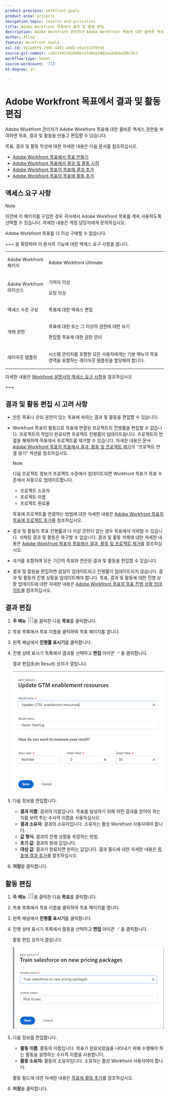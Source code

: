 ```yaml
---
product-previous: workfront-goals
product-area: projects
navigation-topic: results-and-activities
title: Adobe Workfront 목표에서 결과 및 활동 편집
description: Adobe Workfront 관리자가 Adobe Workfront 목표에 대한 올바른 액세스 권한을 부여하면 목표, 결과 및 활동을 만들고 편집할 수 있습니다.
author: Alina
feature: Workfront Goals
exl-id: 922a05f9-2995-4401-a6d2-e5a331270fd3
source-git-commit: cd0214917620e0b147d0da3402ea2d34e28bc9c3
workflow-type: tm+mt
source-wordcount: '713'
ht-degree: 1%

---
```


# Adobe Workfront 목표에서 결과 및 활동 편집

Adobe Workfront 관리자가 Adobe Workfront 목표에 대한 올바른 액세스 권한을 부여하면 목표, 결과 및 활동을 만들고 편집할 수 있습니다.

목표, 결과 및 활동 작성에 대한 자세한 내용은 다음 문서를 참조하십시오.

* [Adobe Workfront 목표에서 목표 만들기](../../workfront-goals/goal-management/create-goals.md)
* [Adobe Workfront 목표에서 결과 및 활동 시작](../../workfront-goals/results-and-activities/get-started-with-results-and-activities.md)
* [Adobe Workfront 목표의 목표에 결과 추가](../../workfront-goals/results-and-activities/add-results-to-goals.md)
* [Adobe Workfront 목표의 목표에 활동 추가](../../workfront-goals/results-and-activities/add-activities-to-goals.md)

## 액세스 요구 사항

>[!NOTE]
>
>이전에 이 패키지를 구입한 경우 귀사에서 Adobe Workfront 목표를 계속 사용하도록 선택할 수 있습니다. 자세한 내용은 계정 담당자에게 문의하십시오.
>
>Adobe Workfront 목표를 더 이상 구매할 수 없습니다.

+++ 을 확장하여 이 문서의 기능에 대한 액세스 요구 사항을 봅니다. 

<table style="table-layout:auto">
<col>
</col>
<col>
</col>
<tbody>
 <tr>
  <td> <p>Adobe Workfront 패키지</p> </td> 
   <td> 
   <p>Adobe Workfront Ultimate</p>
   </td> 
  </tr>
 <tr>
 <td role="rowheader">Adobe Workfront 라이선스</td>
 <td>
 <p>기여자 이상</p>
<p>요청 이상</p></td>
 </tr>
  <tr>
 <td role="rowheader">액세스 수준 구성</td>
 <td> <p>목표에 대한 액세스 편집</p> </td>
 </tr>
 <tr data-mc-conditions="">
 <td role="rowheader">개체 권한</td>
 <td>
  <div>
  <p>목표에 대한 또는 그 이상의 권한에 대한 보기</p>
  <p>편집할 목표에 대한 권한 관리</p>
  </div> </td>
 </tr>
<tr>
   <td role="rowheader"><p>레이아웃 템플릿</p></td>
   <td> <p>시스템 관리자를 포함한 모든 사용자에게는 기본 메뉴의 목표 영역을 포함하는 레이아웃 템플릿을 할당해야 합니다. </p>  
</td>
  </tr>
</tbody>
</table>

자세한 내용은 [Workfront 설명서의 액세스 요구 사항](/help/quicksilver/administration-and-setup/add-users/access-levels-and-object-permissions/access-level-requirements-in-documentation.md)을 참조하십시오.

+++

<!--Old:
<table style="table-layout:auto">
<col>
</col>
<col>
</col>
<tbody>
 <tr> 
   <td role="rowheader">Adobe Workfront plan*</td> 
   <td> 
   <p>For the new plan and license structure:
  <ul><li>An Ultimate plan </li></ul>
   </p>
<p>For the current plan and license structure: 
<ul><li> A Pro or higher </li>
  <li>An Adobe Workfront Goals license in addition to a Workfront license.</li></ul></p>
   </td> 
  </tr>
 <tr>
 <td role="rowheader">Adobe Workfront license*</td>
 <td>
 <p>New license: Contributor or higher</p>
 Or
 <p>Current license: Request or higher</p> <p>For more information, see <a href="../../administration-and-setup/add-users/access-levels-and-object-permissions/wf-licenses.md" class="MCXref xref">Adobe Workfront licenses overview</a>.</p> </td>
 </tr>
 <tr>
 <td role="rowheader">Product*</td>
 <td>
 <p> New product requirement, one of the following: </p>
<ul>
<li>A Select or Prime Adobe Workfront plan and an additional Adobe Workfront Goals license.</li>
<li>An Ultimate Workfront plan which includes Workfront Goals by default. </li></ul>
 <p>Or</p>
 <p>Current product requirement: A Workfront plan and an additional license for Adobe Workfront Goals. </p> <p>For information, see <a href="../../workfront-goals/goal-management/access-needed-for-wf-goals.md" class="MCXref xref">Requirements to use Workfront Goals</a>. </p> </td>
 </tr>
 <tr>
 <td role="rowheader"><p>Access level</p></td>
 <td> <p>Edit access to Goals</p> </td>
 </tr>
 <tr data-mc-conditions="">
 <td role="rowheader">Object permissions</td>
 <td>
  <div>
  <p>View or higher permissions to the goal to view it</p>
  <p>Manage permissions to the goal to edit it</p>
  <p>For information about sharing goals, see <a href="../../workfront-goals/workfront-goals-settings/share-a-goal.md" class="MCXref xref">Share a goal in Workfront Goals</a>. </p>
  </div> </td>
 </tr>
 <tr>
   <td role="rowheader"><p>Layout template</p></td>
   <td> <p>All users, including Workfront administrators,  must be assigned a layout template that includes the Goals area in the Main Menu. </p>  
</td>
  </tr>
</tbody>
</table>-->

## 결과 및 활동 편집 시 고려 사항

<!--
According to Vazgen, access levels will add more considerations.)
-->

* 만든 목표나 관리 권한이 있는 목표에 속하는 결과 및 활동을 편집할 수 있습니다.
* Workfront 목표의 활동으로 목표에 연결된 프로젝트의 진행률을 편집할 수 없습니다. 프로젝트의 작업이 완료되면 프로젝트 진행률이 업데이트됩니다. 프로젝트의 연결을 해제하여 목표에서 프로젝트를 제거할 수 있습니다. 자세한 내용은 문서 [Adobe Workfront 목표의 목표에서 결과, 활동 및 프로젝트 제거](../../workfront-goals/results-and-activities/remove-results-activities-from-goals.md)의 &quot;프로젝트 연결 끊기&quot; 섹션을 참조하십시오.

  >[!NOTE]
  >
  >다음 프로젝트 정보가 프로젝트 수준에서 업데이트되면 Workfront 목표가 목표 수준에서 자동으로 업데이트합니다.
  >
  >   
  >   
  >   * 프로젝트 소유자
  >   * 프로젝트 이름
  >   * 프로젝트 완료율
  >   
  >   
  >목표에 프로젝트를 연결하는 방법에 대한 자세한 내용은 [Adobe Workfront 목표의 목표에 프로젝트 추가](../../workfront-goals/results-and-activities/connect-projects-to-goals-overview.md)를 참조하십시오.

* 결과 및 활동이 목표 진행률과 더 이상 관련이 없는 경우 목표에서 삭제할 수 있습니다. 삭제된 결과 및 활동은 복구할 수 없습니다. 결과 및 활동 삭제에 대한 자세한 내용은 [Adobe Workfront 목표의 목표에서 결과, 활동 및 프로젝트 제거](../../workfront-goals/results-and-activities/remove-results-activities-from-goals.md)를 참조하십시오.
* 과거를 포함하여 모든 기간의 목표와 연관된 결과 및 활동을 편집할 수 있습니다.
* 결과 및 활동을 편집하면 설정이 업데이트되고 진행률이 업데이트되지 않습니다. 결과 및 활동의 진행 상황을 업데이트해야 합니다. 목표, 결과 및 활동에 대한 진행 상황 업데이트에 대한 자세한 내용은 [Adobe Workfront 목표의 목표 진행 상황 업데이트](../../workfront-goals/goal-review-and-workfront-goals-sections/check-in-goals.md)를 참조하십시오.

## 결과 편집

<!--
Editing results differs depending on which environment you use.

### Edit results in the Production environment

1. Go to the goal for which you want to edit a result and click the goal name to open the **Goal Details** panel.
1. Click **Results**.
1. Click the **gear icon** ![Gear icon](assets/settings-gear-icon.png) to the right of the result you want to edit.

   ![Results gear icon](assets/results-gear-icon-options-350x85.png)

1. Click **Edit** to edit the following information:

   | Field |Description|
   |---|---|
   | Name |The name of the result. |
   | Owner |The owner of result.  |
   | Value |How you measure the progress of the result. |
   | Initial |The original value of the result. |
   | Target |The desired value when the result is completed. |

1. Click **Save**.
-->


1. **주 메뉴** ![주 메뉴 아이콘](assets/main-menu-icon.png)을 클릭한 다음 **목표**&#x200B;를 클릭합니다.
1. 목표 목록에서 목표 이름을 클릭하여 목표 페이지를 엽니다.
1. 왼쪽 패널에서 **진행률 표시기**&#x200B;를 클릭합니다.
1. 진행 상태 표시기 목록에서 결과를 선택하고 **편집** 아이콘 ![편집 아이콘](assets/edit-icon.png)을 클릭합니다.

   결과 편집(Edit Result) 상자가 열립니다.

   ![결과 상자 편집](assets/edit-result-box-unshimmed.png)

1. 다음 정보를 편집합니다.
   * **결과 이름**: 결과의 이름입니다. 목표를 달성하기 위해 어떤 결과를 얻어야 하는지를 보여 주는 수사적 이름을 사용하십시오.
   * **결과 소유자**: 결과의 소유자입니다. 소유자는 활성 Workfront 사용자여야 합니다.
   * **값 형식**: 결과의 진행 상황을 측정하는 방법.
   * **초기 값**: 결과의 원래 값입니다.
   * **대상 값**: 결과가 완료되면 원하는 값입니다.
결과 필드에 대한 자세한 내용은 [목표에 결과 추가](../results-and-activities/add-results-to-goals.md)를 참조하십시오.
1. **저장**&#x200B;을 클릭합니다.

## 활동 편집

<!--
Editing activities differs depending on which environment you use.

### Edit activities in the Production environment

>[!TIP]
>
>You cannot edit the Activity Type after you saved an activity on a goal.

1. Go to the goal for which you want to edit an activity and click the goal name to open the **Goal Details** panel.
1. Click **Activities**.
1. Click the **gear icon** ![Gear icon](assets/settings-gear-icon.png) to the right of the activity you want to edit .

   ![Activities gear icon](assets/activities-gear-icon-options-350x84.png)

1. Click **Edit** to edit the following information:

   | Field |Description |
   |---|---|
   | Name |The name of the activity. |
   | Owner |The owner of activity.  |

1. Click **Save**.
-->

1. **주 메뉴** ![주 메뉴 아이콘](assets/main-menu-icon.png)을 클릭한 다음 **목표**&#x200B;를 클릭합니다.
1. 목표 목록에서 목표 이름을 클릭하여 목표 페이지를 엽니다.
1. 왼쪽 패널에서 **진행률 표시기**&#x200B;를 클릭합니다.
1. 진행 상태 표시기 목록에서 활동을 선택하고 **편집** 아이콘 ![편집 아이콘](assets/edit-icon.png)을 클릭합니다.

   활동 편집 상자가 열립니다.

   ![활동 상자 편집](assets/edit-activity-box-unshimmed.png)

1. 다음 정보를 편집합니다.

   * **활동 이름**: 활동의 이름입니다. 목표가 완료되었음을 나타내기 위해 수행해야 하는 활동을 설명하는 수사적 이름을 사용합니다.
   * **활동 소유자:** 활동의 소유자입니다. 소유자는 활성 Workfront 사용자여야 합니다.

   활동 필드에 대한 자세한 내용은 [목표에 활동 추가](../results-and-activities/add-activities-to-goals.md)를 참조하십시오.

1. **저장**&#x200B;을 클릭합니다.
